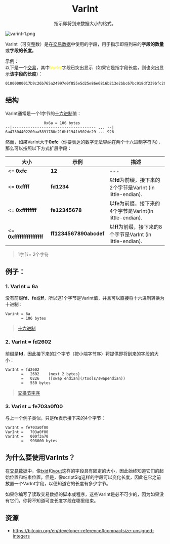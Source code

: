 # <center>VarInt</center>
<center>指示即将到来数据大小的格式。</center>

![varint-1.png](img/varint-1-svg.png)

VarInt（可变整数）是在[交易数据](../../Transaction/Transaction%20Data/Transaction%20Data.md)中使用的字段，用于指示即将到来的**字段的数量**或**字段的长度**。

示例：  
以下是一个[交易](https://learnmeabitcoin.com/explorer/transaction/2dc4031a55c38ba93d74fb6b7d881f930b78f389a3bc548acc2fd18c532b3907)，其中<span style="color: yellow">VarInt</span>字段已突出显示（如果它是指字段长度，则也突出显示**该字段的长度**）：
```
01000000017b9c26b765a24997e0f855e5d25e86e6816b213e2bbc67bc918df239bfc20158040000006a47304402200aa5891780e216bf1941b502de29890834a2584eb576657e340d1fa95f2c0268022010712e05b30bfa9a9aaa146927fce1819f2ec6d118d25946256770541a8117b6012103d2305c392cbd5ac36b54d3f23f7305ee024e25000f5277a8c065e12df5035926ffffffff028555a700000000001976a914aca504fd373f5f3ba2774a3643d714d6419463bc88ac9bc0ba01000000001976a9143bbebbd7a3414f9e5afebe79b3b408bada63cde288ac00000000
```

## 结构
VarInt通常是一个1字节的[十六进制](../Hexadecimal/hexadecimal.md)值：
```
                 0x6a = 106 bytes
--|------------------------------------- ... --|
6a47304402200aa5891780e216bf1941b502de29 ... 926
```

然而，如果VarInt大于**0xfc**（你要表达的数字无法容纳在两个十六进制字符内），那么可以按照以下方式扩展字段：

|大小	|示例	|描述|
|---|---|---|
|<= **0xfc**|	**12**|---|	
|<= **0xffff**	|**fd1234**|	以**fd**为前缀，接下来的2个字节是VarInt (in little-endian).|
|<= **0xffffffff**|	**fe12345678**|	以**fe**为前缀，接下来的4个字节是VarInt(in little-endian).|
|<= **0xffffffffffffffff**|	**ff1234567890abcdef**|	以**ff**为前缀，接下来的8个字节是VarInt (in little-endian).|

>1字节= 2个字符

## 例子：

### 1. VarInt = 6a

没有前缀**fd**、**fe**或**ff**，所以这1个字节是VarInt值，并且可以直接将十六进制转换为十进制：
```
Varint = 6a
       = 106 bytes
```
>[十六进制](https://learnmeabitcoin.com/tools/hexdec/)

### 2. VarInt = fd2602
前缀是**fd**，因此接下来的2个字节（按小端字节序）将提供即将到来的字段的大小：
```
VarInt = fd2602
       =   2602    (next 2 bytes)
       =   0226    ([swap endian](/tools/swapendian))
       =   550 bytes
```
>[交换节字序](https://learnmeabitcoin.com/tools/swapendian)

### 3. Varint = fe703a0f00
与上一个例子类似，只是**fe**表示接下来的4个字节：
```
VarInt = fe703a0f00
VarInt =   703a0f00
VarInt =   000f3a70
       =   998000 bytes
```

## 为什么要使用VarInts？

在[交易数据](../../Transaction/Transaction%20Data/Transaction%20Data.md)中，像[txid](../../Transaction/TXID/TXID.md)和[vout](../../Other/VOUT/VOUT.md)这样的字段具有固定的大小，因此始终知道它们的起始位置和结束位置。但是，像scriptSig这样的字段可以变化长度，因此在它之前放置一个VarInt字段，以便知道它的长度有多少字节。

如果你编写了读取交易数据的脚本或程序，这些VarInt是必不可少的，因为如果没有它们，你将不知道可变长度字段在哪里结束。

## 资源
* https://bitcoin.org/en/developer-reference#compactsize-unsigned-integers
